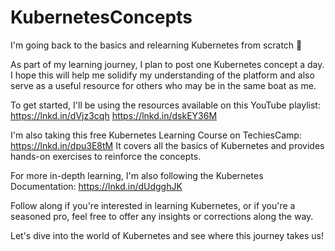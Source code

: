 # KubernetesConcepts
I'm going back to the basics and relearning Kubernetes from scratch 🚀

As part of my learning journey, I plan to post one Kubernetes concept a day. I hope this will help me solidify my understanding of the platform and also serve as a useful resource for others who may be in the same boat as me.

To get started, I'll be using the resources available on this YouTube playlist: https://lnkd.in/dVjz3cqh
 https://lnkd.in/dskEY36M


I'm also taking this free Kubernetes Learning Course on TechiesCamp: https://lnkd.in/dpu3E8tM
 It covers all the basics of Kubernetes and provides hands-on exercises to reinforce the concepts.

For more in-depth learning, I'm also following the Kubernetes Documentation: https://lnkd.in/dUdgghJK


Follow along if you're interested in learning Kubernetes, or if you're a seasoned pro, feel free to offer any insights or corrections along the way.

Let's dive into the world of Kubernetes and see where this journey takes us!
